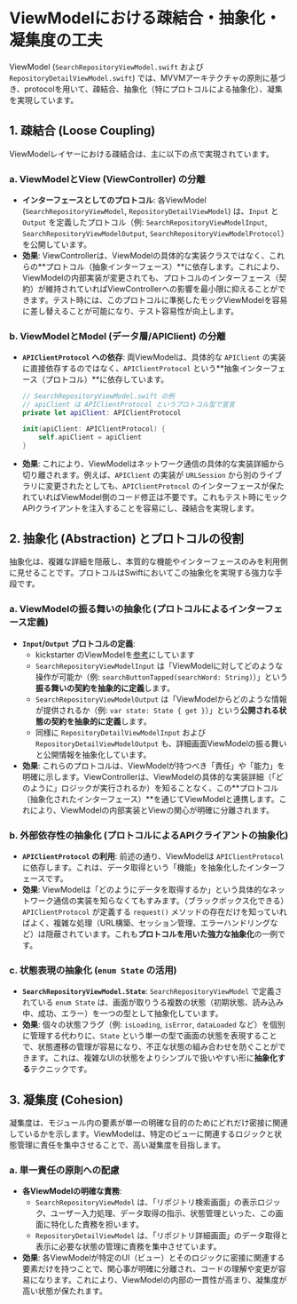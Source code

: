 # ViewModelにおける疎結合・抽象化・凝集度の工夫

ViewModel (`SearchRepositoryViewModel.swift` および `RepositoryDetailViewModel.swift`) では、MVVMアーキテクチャの原則に基づき、protocolを用いて、疎結合、抽象化（特にプロトコルによる抽象化）、凝集を実現しています。

## 1. 疎結合 (Loose Coupling)

ViewModelレイヤーにおける疎結合は、主に以下の点で実現されています。

### a. ViewModelとView (ViewController) の分離

-   **インターフェースとしてのプロトコル**:
    各ViewModel (`SearchRepositoryViewModel`, `RepositoryDetailViewModel`) は、`Input` と `Output` を定義したプロトコル（例: `SearchRepositoryViewModelInput`, `SearchRepositoryViewModelOutput`, `SearchRepositoryViewModelProtocol`）を公開しています。
-   **効果**:
    ViewControllerは、ViewModelの具体的な実装クラスではなく、これらの**プロトコル（抽象インターフェース）**に依存します。これにより、ViewModelの内部実装が変更されても、プロトコルのインターフェース（契約）が維持されていればViewControllerへの影響を最小限に抑えることができます。テスト時には、このプロトコルに準拠したモックViewModelを容易に差し替えることが可能になり、テスト容易性が向上します。

### b. ViewModelとModel (データ層/APIClient) の分離

-   **`APIClientProtocol` への依存**:
    両ViewModelは、具体的な `APIClient` の実装に直接依存するのではなく、`APIClientProtocol` という**抽象インターフェース（プロトコル）**に依存しています。
    ```swift
    // SearchRepositoryViewModel.swift の例
    // apiClient は APIClientProtocol というプロトコル型で宣言
    private let apiClient: APIClientProtocol

    init(apiClient: APIClientProtocol) {
        self.apiClient = apiClient
    }
    ```
-   **効果**:
    これにより、ViewModelはネットワーク通信の具体的な実装詳細から切り離されます。例えば、`APIClient` の実装が `URLSession` から別のライブラリに変更されたとしても、`APIClientProtocol` のインターフェースが保たれていればViewModel側のコード修正は不要です。これもテスト時にモックAPIクライアントを注入することを容易にし、疎結合を実現します。

## 2. 抽象化 (Abstraction) とプロトコルの役割

抽象化は、複雑な詳細を隠蔽し、本質的な機能やインターフェースのみを利用側に見せることです。プロトコルはSwiftにおいてこの抽象化を実現する強力な手段です。

### a. ViewModelの振る舞いの抽象化 (プロトコルによるインターフェース定義)

-   **`Input`/`Output` プロトコルの定義**:
    - kickstarter のViewModelを[参考](https://qiita.com/muukii/items/045b12405f7acff1a9fd)にしています
    -   `SearchRepositoryViewModelInput` は「ViewModelに対してどのような操作が可能か（例: `searchButtonTapped(searchWord: String)`）」という**振る舞いの契約を抽象的に定義**します。
    -   `SearchRepositoryViewModelOutput` は「ViewModelからどのような情報が提供されるか（例: `var state: State { get }`）」という**公開される状態の契約を抽象的に定義**します。
    -   同様に `RepositoryDetailViewModelInput` および `RepositoryDetailViewModelOutput` も、詳細画面ViewModelの振る舞いと公開情報を抽象化しています。
-   **効果**:
    これらのプロトコルは、ViewModelが持つべき「責任」や「能力」を明確に示します。ViewControllerは、ViewModelの具体的な実装詳細（「どのように」ロジックが実行されるか）を知ることなく、この**プロトコル（抽象化されたインターフェース）**を通じてViewModelと連携します。これにより、ViewModelの内部実装とViewの関心が明確に分離されます。

### b. 外部依存性の抽象化 (プロトコルによるAPIクライアントの抽象化)

-   **`APIClientProtocol` の利用**:
    前述の通り、ViewModelは `APIClientProtocol` に依存します。これは、データ取得という「機能」を抽象化したインターフェースです。
-   **効果**:
    ViewModelは「どのようにデータを取得するか」という具体的なネットワーク通信の実装を知らなくてもすみます。（ブラックボックス化できる）
    `APIClientProtocol` が定義する `request()` メソッドの存在だけを知っていればよく、複雑な処理（URL構築、セッション管理、エラーハンドリングなど）は隠蔽されています。これも**プロトコルを用いた強力な抽象化**の一例です。

### c. 状態表現の抽象化 (`enum State` の活用)

-   **`SearchRepositoryViewModel.State`**:
    `SearchRepositoryViewModel` で定義されている `enum State` は、画面が取りうる複数の状態（初期状態、読み込み中、成功、エラー）を一つの型として抽象化しています。
-   **効果**:
    個々の状態フラグ（例: `isLoading`, `isError`, `dataLoaded` など）を個別に管理する代わりに、`State` という単一の型で画面の状態を表現することで、状態遷移の管理が容易になり、不正な状態の組み合わせを防ぐことができます。これは、複雑なUIの状態をよりシンプルで扱いやすい形に**抽象化する**テクニックです。

## 3. 凝集度 (Cohesion)

凝集度は、モジュール内の要素が単一の明確な目的のためにどれだけ密接に関連しているかを示します。ViewModelは、特定のビューに関連するロジックと状態管理に責任を集中させることで、高い凝集度を目指します。

### a. 単一責任の原則への配慮

-   **各ViewModelの明確な責務**:
    -   `SearchRepositoryViewModel` は、「リポジトリ検索画面」の表示ロジック、ユーザー入力処理、データ取得の指示、状態管理といった、この画面に特化した責務を担います。
    -   `RepositoryDetailViewModel` は、「リポジトリ詳細画面」のデータ取得と表示に必要な状態の管理に責務を集中させています。
-   **効果**:
    各ViewModelが特定のUI（ビュー）とそのロジックに密接に関連する要素だけを持つことで、関心事が明確に分離され、コードの理解や変更が容易になります。これにより、ViewModelの内部の一貫性が高まり、凝集度が高い状態が保たれます。

